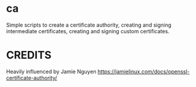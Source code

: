 # ca
Simple scripts to create a certificate authority, creating and signing intermediate certificates, creating and signing custom certificates.

# CREDITS
Heavily influenced by Jamie Nguyen https://jamielinux.com/docs/openssl-certificate-authority/